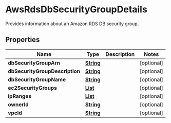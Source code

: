 

# AwsRdsDbSecurityGroupDetails

Provides information about an Amazon RDS DB security group.

## Properties

| Name | Type | Description | Notes |
|------------ | ------------- | ------------- | -------------|
|**dbSecurityGroupArn** | [**String**](String.md) |  |  [optional] |
|**dbSecurityGroupDescription** | [**String**](String.md) |  |  [optional] |
|**dbSecurityGroupName** | [**String**](String.md) |  |  [optional] |
|**ec2SecurityGroups** | [**List**](List.md) |  |  [optional] |
|**ipRanges** | [**List**](List.md) |  |  [optional] |
|**ownerId** | [**String**](String.md) |  |  [optional] |
|**vpcId** | [**String**](String.md) |  |  [optional] |



